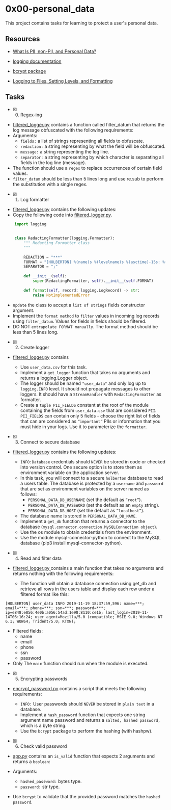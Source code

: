# 0x00-personal_data

This project contains tasks for learning to protect a user's personal data.

## Resources
+ [What Is PII, non-PII, and Personal Data?](https://piwik.pro/blog/what-is-pii-personal-data/)

+ [logging documentation](https://docs.python.org/3/library/logging.html)

+ [bcrypt package](https://github.com/pyca/bcrypt/)

+ [Logging to Files, Setting Levels, and Formatting](https://www.youtube.com/watch?reload=9&v=-ARI4Cz-awo&themeRefresh=1)



## Tasks

+ [x] 0. Regex-ing
+ [filtered_logger.py](filtered_logger.py) contains a function called filter_datum that returns the log message obfuscated with the following requirements:
+ Arguments:
  + `fields:` a list of strings representing all fields to obfuscate.
  + `redaction:` a string representing by what the field will be obfuscated.
  + `message:` a string representing the log line.
  + `separator:` a string representing by which character is separating all fields in the log line (message).
+ The function should use a `regex` to replace occurrences of certain field values.
+ `filter_datum` should be less than 5 lines long and use re.sub to perform the substitution with a single regex.
  
+ [x] 1. Log formatter
+ [filtered_logger.py](filtered_logger.py) contains the following updates:
+ Copy the following code into [filtered_logger.py](filtered_logger.py).
```python
    import logging
    
    
    class RedactingFormatter(logging.Formatter):
        """ Redacting Formatter class
        """
    
        REDACTION = "***"
        FORMAT = "[HOLBERTON] %(name)s %(levelname)s %(asctime)-15s: %(message)s"
        SEPARATOR = ";"
    
        def __init__(self):
            super(RedactingFormatter, self).__init__(self.FORMAT)
    
        def format(self, record: logging.LogRecord) -> str:
            raise NotImplementedError
```
+ `Update` the class to accept a `list of strings` fields constructor argument.
+ Implement the `format method` to `filter` values in incoming log records using `filter_datum`. Values for fields in fields should be filtered.
+ DO NOT `extrapolate FORMAT manually`. The format method should be less than 5 lines long.
  
+ [x] 2. Create logger
+ [filtered_logger.py](filtered_logger.py) contains

  + Use `user_data.csv` for this task.
  + Implement a `get_logger` function that takes no arguments and returns a logging.Logger object.
  + The logger should be named `"user_data"` and only log up to `logging.INFO` level. It should not propagate messages to other loggers. It should have a `StreamHandler` with `RedactingFormatter` as formatter.
  + Create a `tuple PII_FIELDS` constant at the root of the module containing the fields from `user_data.csv` that are considered `PII`. `PII_FIELDS` can contain only 5 fields - choose the right list of fields that can are considered as `“important”` PIIs or information that you must hide in your logs. Use it to parameterize the `formatter`.
+ [x] 3. Connect to secure database
+ [filtered_logger.py](filtered_logger.py) contains the following updates:

  + `INFO:Database` credentials should `NEVER` be stored in code or checked into version control. One secure option is to store them as environment variable on the application server.
  + In this task, you will connect to a secure `holberton` database to read a users table. The database is protected by a `username` and `password` that are set as environment variables on the server named as follows:
    + `PERSONAL_DATA_DB_USERNAME` (set the default as `“root”`).
    + `PERSONAL_DATA_DB_PASSWORD` (set the default as an `empty` string).
    + `PERSONAL_DATA_DB_HOST` (set the default as `“localhost”`).
  + The database name is stored in `PERSONAL_DATA_DB_NAME`.
  + Implement a `get_db` function that returns a connector to the database (`mysql.connector.connection.MySQLConnection object`).
  + Use the os module to obtain credentials from the environment.
  + Use the module mysql-connector-python to connect to the MySQL database (pip3 install mysql-connector-python).
+ [x] 4. Read and filter data
+ [filtered_logger.py ](filtered_logger.py) contains a main function that takes no arguments and returns nothing with the following requirements:

  + The function will obtain a database connection using get_db and retrieve all rows in the users table and display each row under a filtered format like this:
```
[HOLBERTON] user_data INFO 2019-11-19 18:37:59,596: name=***; email=***; phone=***; ssn=***; password=***; ip=e848:e856:4e0b:a056:54ad:1e98:8110:ce1b; last_login=2019-11-14T06:16:24; user_agent=Mozilla/5.0 (compatible; MSIE 9.0; Windows NT 6.1; WOW64; Trident/5.0; KTXN);
```
 + Filtered fields:
    + name
    + email
    + phone
    + ssn
    + password
+ Only The `main` function should run when the module is executed.

+ [x] 5. Encrypting passwords
+ [encrypt_password.py](encrypt_password.py) contains a script that meets the following requirements:

  + `INFO:` User passwords should `NEVER` be stored in `plain text` in a database.
  + Implement a `hash_password` function that expects one string argument name password and returns a `salted, hashed password,` which is a byte string.
  + Use the `bcrypt` package to perform the hashing (with hashpw).
    
+ [x] 6. Check valid password
+ [app.py](app.py) contains an `is_valid` function that expects 2 arguments and returns a `boolean`:

+ Arguments:
  + `hashed_password:` bytes type.
  + `password:` str type.
+ Use `bcrypt` to validate that the provided password matches the `hashed password`.
